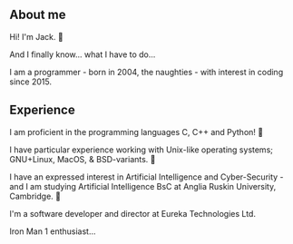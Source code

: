 <h2> About me </h2>

Hi! I'm Jack. 👋

And I finally know... what I have to do...

I am a programmer - born in 2004, the naughties - with interest in coding since 2015.

<h2> Experience </h2>

<p> I am proficient in the programming languages C, C++ and Python! 🐍 </p>
<p> I have particular experience working with Unix-like operating systems; GNU+Linux, MacOS, & BSD-variants. 🐧 </p>
<p> I have an expressed interest in Artificial Intelligence and Cyber-Security - and I am studying Artificial Intelligence BsC at Anglia Ruskin University, Cambridge. 🤖</p>
<p> I'm a software developer and director at Eureka Technologies Ltd. </p>

<p> Iron Man 1 enthusiast... </p>
